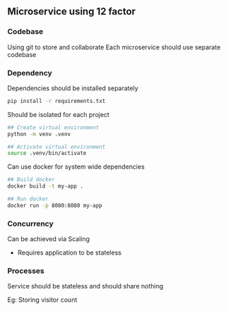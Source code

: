 ## Microservice using 12 factor

### Codebase
Using git to store and collaborate
Each microservice should use separate codebase

### Dependency
Dependencies should be installed separately
```bash
pip install -r requirements.txt
```

Should be isolated for each project
```bash
## Create virtual environment
python -m venv .venv

## Activate virtual environment
source .venv/bin/activate 
```

Can use docker for system wide dependencies
```bash
## Build docker
docker build -t my-app .

## Run docker
docker run -p 8080:8080 my-app 
```

### Concurrency

Can be achieved via Scaling
- Requires application to be stateless

### Processes
Service should be stateless and should share nothing 

Eg: Storing visitor count
